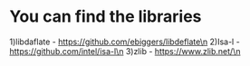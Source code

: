 # You can find the libraries 
1)libdaflate - https://github.com/ebiggers/libdeflate\n
2)Isa-l - https://github.com/intel/isa-l\n
3)zlib - https://www.zlib.net/\n
